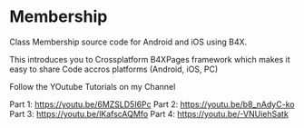 # Membership
 Class Membership source code for Android and iOS using B4X.

 This introduces you to Crossplatform B4XPages framework which makes it easy to share Code accros platforms (Android, iOS, PC)

 Follow the YOutube Tutorials on my Channel

 Part 1: https://youtu.be/6MZSLD5I6Pc
 Part 2: https://youtu.be/b8_nAdyC-ko
 Part 3: https://youtu.be/lKafscAQMfo
 Part 4: https://youtu.be/-VNUiehSatk
